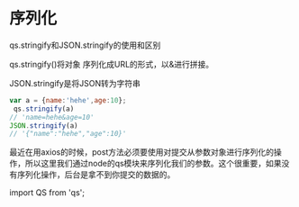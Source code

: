 # 序列化

qs.stringify和JSON.stringify的使用和区别

qs.stringify()将对象 序列化成URL的形式，以&进行拼接。

JSON.stringify是将JSON转为字符串
```js
var a = {name:'hehe',age:10};
 qs.stringify(a)
// 'name=hehe&age=10'
JSON.stringify(a)
// '{"name":"hehe","age":10}'
```

最近在用axios的时候，post方法必须要使用对提交从参数对象进行序列化的操作，所以这里我们通过node的qs模块来序列化我们的参数。这个很重要，如果没有序列化操作，后台是拿不到你提交的数据的。

import QS from 'qs';